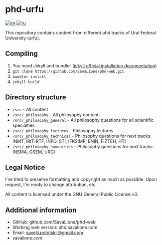 # phd-urfu
[![en](https://img.shields.io/badge/lang-en-green.svg)](https://github.com/SavaLione/phd-web/blob/main/README.md) [![ru](https://img.shields.io/badge/lang-ru-green.svg)](https://github.com/SavaLione/phd-web/blob/main/README.ru.md)

This repository contains content from different phd tracks of Ural Federal University (urfu).

## Compiling
1. You need Jekyll and bundler ([jekyll official installation documentation](https://jekyllrb.com/docs/installation/))
2. ``git clone https://github.com/SavaLione/phd-web.git``
3. ``bundler install``
4. ``jekyll build``

## Directory structure
* `/src`                         - All content
* `/src/_philosophy`             - All philosophy content
* `/src/_philosophy_general`     - All philosophy questions for all scientific specialties
* `/src/_philosophy_lectures`    - Philosophy lectures
* `/src/_philosophy_technical`   - Philosophy questions for next tracks: INMT, IRIT-RTF, INFO, STI, IFKSIMP, ENIN, FIZTEH, HTI
* `/src/_philosophy_humanities`  - Philosophy questions for next tracks: INSMA, GSEM, URGI

## Legal Notice
I've tried to preserve formatting and copyright as much as possible.
Upon request, I'm ready to change attribution, etc.

All content is licensed under the GNU General Public License v3.

## Additional information
* GitHub: github.com/SavaLione/phd-web
* Working web version: phd.savalione.com
* Email: savelii.pototskii@gmail.com
* savalione.com